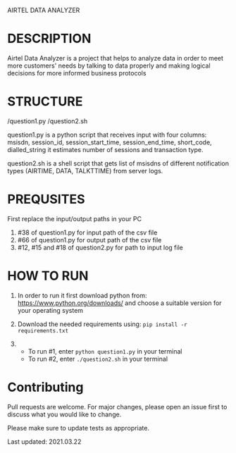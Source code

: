 AIRTEL DATA ANALYZER

# DESCRIPTION
Airtel Data Analyzer is a project that helps to analyze data in order to meet more customers' needs by talking to data
properly and making logical decisions for more informed business protocols


# STRUCTURE

/question1.py
/question2.sh

question1.py is a python script that receives input with four columns: msisdn, session_id, session_start_time, session_end_time, short_code, dialled_string it estimates number of sessions and transaction type.

question2.sh is a shell script that gets list of msisdns of different notification types (AIRTIME, DATA, TALKTTIME) from server logs.


# PREQUSITES
First replace the input/output paths in your PC
1. #38 of question1.py for input path of the csv file
2. #66 of question1.py for output path of the csv file
3. #12, #15 and #18 of question2.py for path to input log file


# HOW TO RUN

1. In order to run it first download python from: https://www.python.org/downloads/ and choose a suitable version for your operating system

2. Download the needed requirements  using: `pip install -r requirements.txt`

3. - To run #1, enter `python question1.py` in your terminal
   - To run #2, enter `./question2.sh` in your terminal


# Contributing
Pull requests are welcome. For major changes, please open an issue first to discuss what you would like to change.

Please make sure to update tests as appropriate.

Last updated: 2021.03.22

